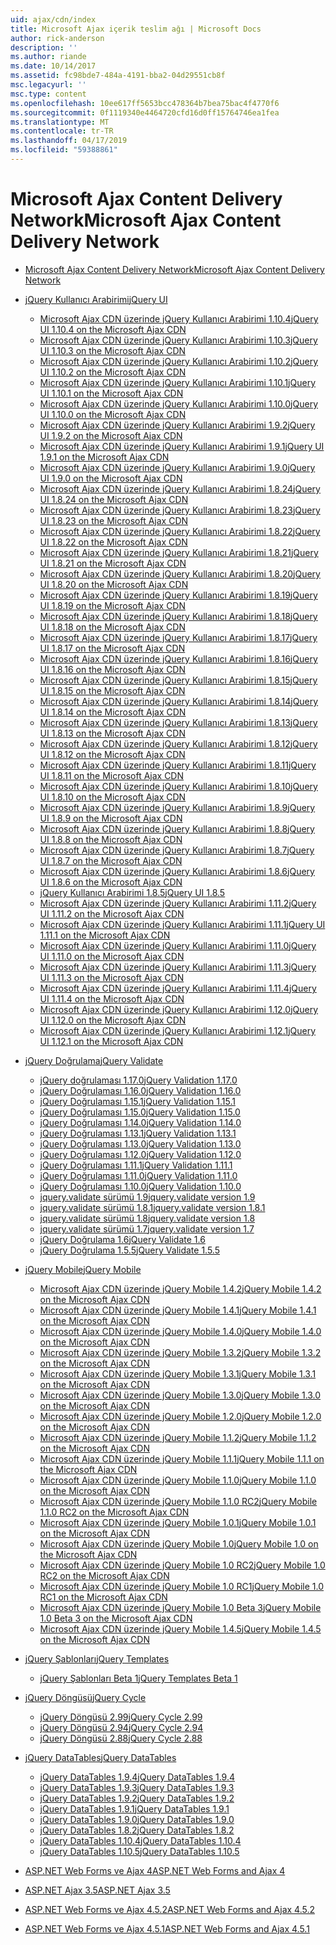 ```yaml
---
uid: ajax/cdn/index
title: Microsoft Ajax içerik teslim ağı | Microsoft Docs
author: rick-anderson
description: ''
ms.author: riande
ms.date: 10/14/2017
ms.assetid: fc98bde7-484a-4191-bba2-04d29551cb8f
msc.legacyurl: ''
msc.type: content
ms.openlocfilehash: 10ee617ff5653bcc478364b7bea75bac4f4770f6
ms.sourcegitcommit: 0f1119340e4464720cfd16d0ff15764746ea1fea
ms.translationtype: MT
ms.contentlocale: tr-TR
ms.lasthandoff: 04/17/2019
ms.locfileid: "59388861"
---
```

# <a name="microsoft-ajax-content-delivery-network"></a><span data-ttu-id="7439e-102">Microsoft Ajax Content Delivery Network</span><span class="sxs-lookup"><span data-stu-id="7439e-102">Microsoft Ajax Content Delivery Network</span></span>

- [<span data-ttu-id="7439e-103">Microsoft Ajax Content Delivery Network</span><span class="sxs-lookup"><span data-stu-id="7439e-103">Microsoft Ajax Content Delivery Network</span></span>](overview.md)
- [<span data-ttu-id="7439e-104">jQuery Kullanıcı Arabirimi</span><span class="sxs-lookup"><span data-stu-id="7439e-104">jQuery UI</span></span>](jquery-ui/index.md)

    - [<span data-ttu-id="7439e-105">Microsoft Ajax CDN üzerinde jQuery Kullanıcı Arabirimi 1.10.4</span><span class="sxs-lookup"><span data-stu-id="7439e-105">jQuery UI 1.10.4 on the Microsoft Ajax CDN</span></span>](jquery-ui/cdnjqueryui1104.md)
    - [<span data-ttu-id="7439e-106">Microsoft Ajax CDN üzerinde jQuery Kullanıcı Arabirimi 1.10.3</span><span class="sxs-lookup"><span data-stu-id="7439e-106">jQuery UI 1.10.3 on the Microsoft Ajax CDN</span></span>](jquery-ui/cdnjqueryui1103.md)
    - [<span data-ttu-id="7439e-107">Microsoft Ajax CDN üzerinde jQuery Kullanıcı Arabirimi 1.10.2</span><span class="sxs-lookup"><span data-stu-id="7439e-107">jQuery UI 1.10.2 on the Microsoft Ajax CDN</span></span>](jquery-ui/cdnjqueryui1102.md)
    - [<span data-ttu-id="7439e-108">Microsoft Ajax CDN üzerinde jQuery Kullanıcı Arabirimi 1.10.1</span><span class="sxs-lookup"><span data-stu-id="7439e-108">jQuery UI 1.10.1 on the Microsoft Ajax CDN</span></span>](jquery-ui/cdnjqueryui1101.md)
    - [<span data-ttu-id="7439e-109">Microsoft Ajax CDN üzerinde jQuery Kullanıcı Arabirimi 1.10.0</span><span class="sxs-lookup"><span data-stu-id="7439e-109">jQuery UI 1.10.0 on the Microsoft Ajax CDN</span></span>](jquery-ui/cdnjqueryui1100.md)
    - [<span data-ttu-id="7439e-110">Microsoft Ajax CDN üzerinde jQuery Kullanıcı Arabirimi 1.9.2</span><span class="sxs-lookup"><span data-stu-id="7439e-110">jQuery UI 1.9.2 on the Microsoft Ajax CDN</span></span>](jquery-ui/cdnjqueryui192.md)
    - [<span data-ttu-id="7439e-111">Microsoft Ajax CDN üzerinde jQuery Kullanıcı Arabirimi 1.9.1</span><span class="sxs-lookup"><span data-stu-id="7439e-111">jQuery UI 1.9.1 on the Microsoft Ajax CDN</span></span>](jquery-ui/cdnjqueryui191.md)
    - [<span data-ttu-id="7439e-112">Microsoft Ajax CDN üzerinde jQuery Kullanıcı Arabirimi 1.9.0</span><span class="sxs-lookup"><span data-stu-id="7439e-112">jQuery UI 1.9.0 on the Microsoft Ajax CDN</span></span>](jquery-ui/cdnjqueryui190.md)
    - [<span data-ttu-id="7439e-113">Microsoft Ajax CDN üzerinde jQuery Kullanıcı Arabirimi 1.8.24</span><span class="sxs-lookup"><span data-stu-id="7439e-113">jQuery UI 1.8.24 on the Microsoft Ajax CDN</span></span>](jquery-ui/cdnjqueryui1824.md)
    - [<span data-ttu-id="7439e-114">Microsoft Ajax CDN üzerinde jQuery Kullanıcı Arabirimi 1.8.23</span><span class="sxs-lookup"><span data-stu-id="7439e-114">jQuery UI 1.8.23 on the Microsoft Ajax CDN</span></span>](jquery-ui/cdnjqueryui1823.md)
    - [<span data-ttu-id="7439e-115">Microsoft Ajax CDN üzerinde jQuery Kullanıcı Arabirimi 1.8.22</span><span class="sxs-lookup"><span data-stu-id="7439e-115">jQuery UI 1.8.22 on the Microsoft Ajax CDN</span></span>](jquery-ui/cdnjqueryui1822.md)
    - [<span data-ttu-id="7439e-116">Microsoft Ajax CDN üzerinde jQuery Kullanıcı Arabirimi 1.8.21</span><span class="sxs-lookup"><span data-stu-id="7439e-116">jQuery UI 1.8.21 on the Microsoft Ajax CDN</span></span>](jquery-ui/cdnjqueryui1821.md)
    - [<span data-ttu-id="7439e-117">Microsoft Ajax CDN üzerinde jQuery Kullanıcı Arabirimi 1.8.20</span><span class="sxs-lookup"><span data-stu-id="7439e-117">jQuery UI 1.8.20 on the Microsoft Ajax CDN</span></span>](jquery-ui/cdnjqueryui1820.md)
    - [<span data-ttu-id="7439e-118">Microsoft Ajax CDN üzerinde jQuery Kullanıcı Arabirimi 1.8.19</span><span class="sxs-lookup"><span data-stu-id="7439e-118">jQuery UI 1.8.19 on the Microsoft Ajax CDN</span></span>](jquery-ui/cdnjqueryui1819.md)
    - [<span data-ttu-id="7439e-119">Microsoft Ajax CDN üzerinde jQuery Kullanıcı Arabirimi 1.8.18</span><span class="sxs-lookup"><span data-stu-id="7439e-119">jQuery UI 1.8.18 on the Microsoft Ajax CDN</span></span>](jquery-ui/cdnjqueryui1818.md)
    - [<span data-ttu-id="7439e-120">Microsoft Ajax CDN üzerinde jQuery Kullanıcı Arabirimi 1.8.17</span><span class="sxs-lookup"><span data-stu-id="7439e-120">jQuery UI 1.8.17 on the Microsoft Ajax CDN</span></span>](jquery-ui/cdnjqueryui1817.md)
    - [<span data-ttu-id="7439e-121">Microsoft Ajax CDN üzerinde jQuery Kullanıcı Arabirimi 1.8.16</span><span class="sxs-lookup"><span data-stu-id="7439e-121">jQuery UI 1.8.16 on the Microsoft Ajax CDN</span></span>](jquery-ui/cdnjqueryui1816.md)
    - [<span data-ttu-id="7439e-122">Microsoft Ajax CDN üzerinde jQuery Kullanıcı Arabirimi 1.8.15</span><span class="sxs-lookup"><span data-stu-id="7439e-122">jQuery UI 1.8.15 on the Microsoft Ajax CDN</span></span>](jquery-ui/cdnjqueryui1815.md)
    - [<span data-ttu-id="7439e-123">Microsoft Ajax CDN üzerinde jQuery Kullanıcı Arabirimi 1.8.14</span><span class="sxs-lookup"><span data-stu-id="7439e-123">jQuery UI 1.8.14 on the Microsoft Ajax CDN</span></span>](jquery-ui/cdnjqueryui1814.md)
    - [<span data-ttu-id="7439e-124">Microsoft Ajax CDN üzerinde jQuery Kullanıcı Arabirimi 1.8.13</span><span class="sxs-lookup"><span data-stu-id="7439e-124">jQuery UI 1.8.13 on the Microsoft Ajax CDN</span></span>](jquery-ui/cdnjqueryui1813.md)
    - [<span data-ttu-id="7439e-125">Microsoft Ajax CDN üzerinde jQuery Kullanıcı Arabirimi 1.8.12</span><span class="sxs-lookup"><span data-stu-id="7439e-125">jQuery UI 1.8.12 on the Microsoft Ajax CDN</span></span>](jquery-ui/cdnjqueryui1812.md)
    - [<span data-ttu-id="7439e-126">Microsoft Ajax CDN üzerinde jQuery Kullanıcı Arabirimi 1.8.11</span><span class="sxs-lookup"><span data-stu-id="7439e-126">jQuery UI 1.8.11 on the Microsoft Ajax CDN</span></span>](jquery-ui/cdnjqueryui1811.md)
    - [<span data-ttu-id="7439e-127">Microsoft Ajax CDN üzerinde jQuery Kullanıcı Arabirimi 1.8.10</span><span class="sxs-lookup"><span data-stu-id="7439e-127">jQuery UI 1.8.10 on the Microsoft Ajax CDN</span></span>](jquery-ui/cdnjqueryui1910.md)
    - [<span data-ttu-id="7439e-128">Microsoft Ajax CDN üzerinde jQuery Kullanıcı Arabirimi 1.8.9</span><span class="sxs-lookup"><span data-stu-id="7439e-128">jQuery UI 1.8.9 on the Microsoft Ajax CDN</span></span>](jquery-ui/cdnjqueryui189.md)
    - [<span data-ttu-id="7439e-129">Microsoft Ajax CDN üzerinde jQuery Kullanıcı Arabirimi 1.8.8</span><span class="sxs-lookup"><span data-stu-id="7439e-129">jQuery UI 1.8.8 on the Microsoft Ajax CDN</span></span>](jquery-ui/cdnjqueryui188.md)
    - [<span data-ttu-id="7439e-130">Microsoft Ajax CDN üzerinde jQuery Kullanıcı Arabirimi 1.8.7</span><span class="sxs-lookup"><span data-stu-id="7439e-130">jQuery UI 1.8.7 on the Microsoft Ajax CDN</span></span>](jquery-ui/cdnjqueryui187.md)
    - [<span data-ttu-id="7439e-131">Microsoft Ajax CDN üzerinde jQuery Kullanıcı Arabirimi 1.8.6</span><span class="sxs-lookup"><span data-stu-id="7439e-131">jQuery UI 1.8.6 on the Microsoft Ajax CDN</span></span>](jquery-ui/cdnjqueryui186.md)
    - [<span data-ttu-id="7439e-132">jQuery Kullanıcı Arabirimi 1.8.5</span><span class="sxs-lookup"><span data-stu-id="7439e-132">jQuery UI 1.8.5</span></span>](jquery-ui/cdnjqueryui185.md)
    - [<span data-ttu-id="7439e-133">Microsoft Ajax CDN üzerinde jQuery Kullanıcı Arabirimi 1.11.2</span><span class="sxs-lookup"><span data-stu-id="7439e-133">jQuery UI 1.11.2 on the Microsoft Ajax CDN</span></span>](jquery-ui/cdnjqueryui1112.md)
    - [<span data-ttu-id="7439e-134">Microsoft Ajax CDN üzerinde jQuery Kullanıcı Arabirimi 1.11.1</span><span class="sxs-lookup"><span data-stu-id="7439e-134">jQuery UI 1.11.1 on the Microsoft Ajax CDN</span></span>](jquery-ui/cdnjqueryui1111.md)
    - [<span data-ttu-id="7439e-135">Microsoft Ajax CDN üzerinde jQuery Kullanıcı Arabirimi 1.11.0</span><span class="sxs-lookup"><span data-stu-id="7439e-135">jQuery UI 1.11.0 on the Microsoft Ajax CDN</span></span>](jquery-ui/cdnjqueryui1110.md)
    - [<span data-ttu-id="7439e-136">Microsoft Ajax CDN üzerinde jQuery Kullanıcı Arabirimi 1.11.3</span><span class="sxs-lookup"><span data-stu-id="7439e-136">jQuery UI 1.11.3 on the Microsoft Ajax CDN</span></span>](jquery-ui/cdnjqueryui1113.md)
    - [<span data-ttu-id="7439e-137">Microsoft Ajax CDN üzerinde jQuery Kullanıcı Arabirimi 1.11.4</span><span class="sxs-lookup"><span data-stu-id="7439e-137">jQuery UI 1.11.4 on the Microsoft Ajax CDN</span></span>](jquery-ui/cdnjqueryui1114.md)
    - [<span data-ttu-id="7439e-138">Microsoft Ajax CDN üzerinde jQuery Kullanıcı Arabirimi 1.12.0</span><span class="sxs-lookup"><span data-stu-id="7439e-138">jQuery UI 1.12.0 on the Microsoft Ajax CDN</span></span>](jquery-ui/cdnjqueryui1120.md)
    - [<span data-ttu-id="7439e-139">Microsoft Ajax CDN üzerinde jQuery Kullanıcı Arabirimi 1.12.1</span><span class="sxs-lookup"><span data-stu-id="7439e-139">jQuery UI 1.12.1 on the Microsoft Ajax CDN</span></span>](jquery-ui/cdnjqueryui1121.md)
- [<span data-ttu-id="7439e-140">jQuery Doğrulama</span><span class="sxs-lookup"><span data-stu-id="7439e-140">jQuery Validate</span></span>](jquery-validate/index.md)

    - [<span data-ttu-id="7439e-141">jQuery doğrulaması 1.17.0</span><span class="sxs-lookup"><span data-stu-id="7439e-141">jQuery Validation 1.17.0</span></span>](jquery-validate/cdnjqueryvalidate1170.md)
    - [<span data-ttu-id="7439e-142">jQuery Doğrulaması 1.16.0</span><span class="sxs-lookup"><span data-stu-id="7439e-142">jQuery Validation 1.16.0</span></span>](jquery-validate/cdnjqueryvalidate1160.md)
    - [<span data-ttu-id="7439e-143">jQuery Doğrulaması 1.15.1</span><span class="sxs-lookup"><span data-stu-id="7439e-143">jQuery Validation 1.15.1</span></span>](jquery-validate/cdnjqueryvalidate1151.md)
    - [<span data-ttu-id="7439e-144">jQuery Doğrulaması 1.15.0</span><span class="sxs-lookup"><span data-stu-id="7439e-144">jQuery Validation 1.15.0</span></span>](jquery-validate/cdnjqueryvalidate1150.md)
    - [<span data-ttu-id="7439e-145">jQuery Doğrulaması 1.14.0</span><span class="sxs-lookup"><span data-stu-id="7439e-145">jQuery Validation 1.14.0</span></span>](jquery-validate/cdnjqueryvalidate1140.md)
    - [<span data-ttu-id="7439e-146">jQuery Doğrulaması 1.13.1</span><span class="sxs-lookup"><span data-stu-id="7439e-146">jQuery Validation 1.13.1</span></span>](jquery-validate/cdnjqueryvalidate1131.md)
    - [<span data-ttu-id="7439e-147">jQuery Doğrulaması 1.13.0</span><span class="sxs-lookup"><span data-stu-id="7439e-147">jQuery Validation 1.13.0</span></span>](jquery-validate/cdnjqueryvalidate1130.md)
    - [<span data-ttu-id="7439e-148">jQuery Doğrulaması 1.12.0</span><span class="sxs-lookup"><span data-stu-id="7439e-148">jQuery Validation 1.12.0</span></span>](jquery-validate/cdnjqueryvalidate1120.md)
    - [<span data-ttu-id="7439e-149">jQuery Doğrulaması 1.11.1</span><span class="sxs-lookup"><span data-stu-id="7439e-149">jQuery Validation 1.11.1</span></span>](jquery-validate/cdnjqueryvalidate1111.md)
    - [<span data-ttu-id="7439e-150">jQuery Doğrulaması 1.11.0</span><span class="sxs-lookup"><span data-stu-id="7439e-150">jQuery Validation 1.11.0</span></span>](jquery-validate/cdnjqueryvalidate111.md)
    - [<span data-ttu-id="7439e-151">jQuery Doğrulaması 1.10.0</span><span class="sxs-lookup"><span data-stu-id="7439e-151">jQuery Validation 1.10.0</span></span>](jquery-validate/cdnjqueryvalidate110.md)
    - [<span data-ttu-id="7439e-152">jquery.validate sürümü 1.9</span><span class="sxs-lookup"><span data-stu-id="7439e-152">jquery.validate version 1.9</span></span>](jquery-validate/cdnjqueryvalidate19.md)
    - [<span data-ttu-id="7439e-153">jquery.validate sürümü 1.8.1</span><span class="sxs-lookup"><span data-stu-id="7439e-153">jquery.validate version 1.8.1</span></span>](jquery-validate/cdnjqueryvalidate181.md)
    - [<span data-ttu-id="7439e-154">jquery.validate sürümü 1.8</span><span class="sxs-lookup"><span data-stu-id="7439e-154">jquery.validate version 1.8</span></span>](jquery-validate/cdnjqueryvalidate18.md)
    - [<span data-ttu-id="7439e-155">jquery.validate sürümü 1.7</span><span class="sxs-lookup"><span data-stu-id="7439e-155">jquery.validate version 1.7</span></span>](jquery-validate/cdnjqueryvalidate17.md)
    - [<span data-ttu-id="7439e-156">jQuery Doğrulama 1.6</span><span class="sxs-lookup"><span data-stu-id="7439e-156">jQuery Validate 1.6</span></span>](jquery-validate/cdnjqueryvalidate16.md)
    - [<span data-ttu-id="7439e-157">jQuery Doğrulama 1.5.5</span><span class="sxs-lookup"><span data-stu-id="7439e-157">jQuery Validate 1.5.5</span></span>](jquery-validate/cdnjqueryvalidate155.md)
- [<span data-ttu-id="7439e-158">jQuery Mobile</span><span class="sxs-lookup"><span data-stu-id="7439e-158">jQuery Mobile</span></span>](jquery-mobile/index.md)

    - [<span data-ttu-id="7439e-159">Microsoft Ajax CDN üzerinde jQuery Mobile 1.4.2</span><span class="sxs-lookup"><span data-stu-id="7439e-159">jQuery Mobile 1.4.2 on the Microsoft Ajax CDN</span></span>](jquery-mobile/cdnjquerymobile142.md)
    - [<span data-ttu-id="7439e-160">Microsoft Ajax CDN üzerinde jQuery Mobile 1.4.1</span><span class="sxs-lookup"><span data-stu-id="7439e-160">jQuery Mobile 1.4.1 on the Microsoft Ajax CDN</span></span>](jquery-mobile/cdnjquerymobile141.md)
    - [<span data-ttu-id="7439e-161">Microsoft Ajax CDN üzerinde jQuery Mobile 1.4.0</span><span class="sxs-lookup"><span data-stu-id="7439e-161">jQuery Mobile 1.4.0 on the Microsoft Ajax CDN</span></span>](jquery-mobile/cdnjquerymobile140.md)
    - [<span data-ttu-id="7439e-162">Microsoft Ajax CDN üzerinde jQuery Mobile 1.3.2</span><span class="sxs-lookup"><span data-stu-id="7439e-162">jQuery Mobile 1.3.2 on the Microsoft Ajax CDN</span></span>](jquery-mobile/cdnjquerymobile132.md)
    - [<span data-ttu-id="7439e-163">Microsoft Ajax CDN üzerinde jQuery Mobile 1.3.1</span><span class="sxs-lookup"><span data-stu-id="7439e-163">jQuery Mobile 1.3.1 on the Microsoft Ajax CDN</span></span>](jquery-mobile/cdnjquerymobile131.md)
    - [<span data-ttu-id="7439e-164">Microsoft Ajax CDN üzerinde jQuery Mobile 1.3.0</span><span class="sxs-lookup"><span data-stu-id="7439e-164">jQuery Mobile 1.3.0 on the Microsoft Ajax CDN</span></span>](jquery-mobile/cdnjquerymobile130.md)
    - [<span data-ttu-id="7439e-165">Microsoft Ajax CDN üzerinde jQuery Mobile 1.2.0</span><span class="sxs-lookup"><span data-stu-id="7439e-165">jQuery Mobile 1.2.0 on the Microsoft Ajax CDN</span></span>](jquery-mobile/cdnjquerymobile120.md)
    - [<span data-ttu-id="7439e-166">Microsoft Ajax CDN üzerinde jQuery Mobile 1.1.2</span><span class="sxs-lookup"><span data-stu-id="7439e-166">jQuery Mobile 1.1.2 on the Microsoft Ajax CDN</span></span>](jquery-mobile/cdnjquerymobile112.md)
    - [<span data-ttu-id="7439e-167">Microsoft Ajax CDN üzerinde jQuery Mobile 1.1.1</span><span class="sxs-lookup"><span data-stu-id="7439e-167">jQuery Mobile 1.1.1 on the Microsoft Ajax CDN</span></span>](jquery-mobile/cdnjquerymobile111.md)
    - [<span data-ttu-id="7439e-168">Microsoft Ajax CDN üzerinde jQuery Mobile 1.1.0</span><span class="sxs-lookup"><span data-stu-id="7439e-168">jQuery Mobile 1.1.0 on the Microsoft Ajax CDN</span></span>](jquery-mobile/cdnjquerymobile110.md)
    - [<span data-ttu-id="7439e-169">Microsoft Ajax CDN üzerinde jQuery Mobile 1.1.0 RC2</span><span class="sxs-lookup"><span data-stu-id="7439e-169">jQuery Mobile 1.1.0 RC2 on the Microsoft Ajax CDN</span></span>](jquery-mobile/cdnjquerymobile110rc2.md)
    - [<span data-ttu-id="7439e-170">Microsoft Ajax CDN üzerinde jQuery Mobile 1.0.1</span><span class="sxs-lookup"><span data-stu-id="7439e-170">jQuery Mobile 1.0.1 on the Microsoft Ajax CDN</span></span>](jquery-mobile/cdnjquerymobile101.md)
    - [<span data-ttu-id="7439e-171">Microsoft Ajax CDN üzerinde jQuery Mobile 1.0</span><span class="sxs-lookup"><span data-stu-id="7439e-171">jQuery Mobile 1.0 on the Microsoft Ajax CDN</span></span>](jquery-mobile/cdnjquerymobile10.md)
    - [<span data-ttu-id="7439e-172">Microsoft Ajax CDN üzerinde jQuery Mobile 1.0 RC2</span><span class="sxs-lookup"><span data-stu-id="7439e-172">jQuery Mobile 1.0 RC2 on the Microsoft Ajax CDN</span></span>](jquery-mobile/cdnjquerymobile10rc2.md)
    - [<span data-ttu-id="7439e-173">Microsoft Ajax CDN üzerinde jQuery Mobile 1.0 RC1</span><span class="sxs-lookup"><span data-stu-id="7439e-173">jQuery Mobile 1.0 RC1 on the Microsoft Ajax CDN</span></span>](jquery-mobile/cdnjquerymobile10rc1.md)
    - [<span data-ttu-id="7439e-174">Microsoft Ajax CDN üzerinde jQuery Mobile 1.0 Beta 3</span><span class="sxs-lookup"><span data-stu-id="7439e-174">jQuery Mobile 1.0 Beta 3 on the Microsoft Ajax CDN</span></span>](jquery-mobile/cdnjquerymobile10b3.md)
    - [<span data-ttu-id="7439e-175">Microsoft Ajax CDN üzerinde jQuery Mobile 1.4.5</span><span class="sxs-lookup"><span data-stu-id="7439e-175">jQuery Mobile 1.4.5 on the Microsoft Ajax CDN</span></span>](jquery-mobile/cdnjquerymobile145.md)
- [<span data-ttu-id="7439e-176">jQuery Şablonları</span><span class="sxs-lookup"><span data-stu-id="7439e-176">jQuery Templates</span></span>](jquery-templates/index.md)

    - [<span data-ttu-id="7439e-177">jQuery Şablonları Beta 1</span><span class="sxs-lookup"><span data-stu-id="7439e-177">jQuery Templates Beta 1</span></span>](jquery-templates/cdnjquerytemplatesbeta1.md)
- [<span data-ttu-id="7439e-178">jQuery Döngüsü</span><span class="sxs-lookup"><span data-stu-id="7439e-178">jQuery Cycle</span></span>](jquery-cycle/index.md)

    - [<span data-ttu-id="7439e-179">jQuery Döngüsü 2.99</span><span class="sxs-lookup"><span data-stu-id="7439e-179">jQuery Cycle 2.99</span></span>](jquery-cycle/cdnjquerycycle299.md)
    - [<span data-ttu-id="7439e-180">jQuery Döngüsü 2.94</span><span class="sxs-lookup"><span data-stu-id="7439e-180">jQuery Cycle 2.94</span></span>](jquery-cycle/cdnjquerycycle294.md)
    - [<span data-ttu-id="7439e-181">jQuery Döngüsü 2.88</span><span class="sxs-lookup"><span data-stu-id="7439e-181">jQuery Cycle 2.88</span></span>](jquery-cycle/cdnjquerycycle288.md)
- [<span data-ttu-id="7439e-182">jQuery DataTables</span><span class="sxs-lookup"><span data-stu-id="7439e-182">jQuery DataTables</span></span>](jquery-datatables/index.md)

    - [<span data-ttu-id="7439e-183">jQuery DataTables 1.9.4</span><span class="sxs-lookup"><span data-stu-id="7439e-183">jQuery DataTables 1.9.4</span></span>](jquery-datatables/cdnjquerydatatables194.md)
    - [<span data-ttu-id="7439e-184">jQuery DataTables 1.9.3</span><span class="sxs-lookup"><span data-stu-id="7439e-184">jQuery DataTables 1.9.3</span></span>](jquery-datatables/cdnjquerydatatables193.md)
    - [<span data-ttu-id="7439e-185">jQuery DataTables 1.9.2</span><span class="sxs-lookup"><span data-stu-id="7439e-185">jQuery DataTables 1.9.2</span></span>](jquery-datatables/cdnjquerydatatables192.md)
    - [<span data-ttu-id="7439e-186">jQuery DataTables 1.9.1</span><span class="sxs-lookup"><span data-stu-id="7439e-186">jQuery DataTables 1.9.1</span></span>](jquery-datatables/cdnjquerydatatables191.md)
    - [<span data-ttu-id="7439e-187">jQuery DataTables 1.9.0</span><span class="sxs-lookup"><span data-stu-id="7439e-187">jQuery DataTables 1.9.0</span></span>](jquery-datatables/cdnjquerydatatables190.md)
    - [<span data-ttu-id="7439e-188">jQuery DataTables 1.8.2</span><span class="sxs-lookup"><span data-stu-id="7439e-188">jQuery DataTables 1.8.2</span></span>](jquery-datatables/cdnjquerydatatables182.md)
    - [<span data-ttu-id="7439e-189">jQuery DataTables 1.10.4</span><span class="sxs-lookup"><span data-stu-id="7439e-189">jQuery DataTables 1.10.4</span></span>](jquery-datatables/cdnjquerydatatables104.md)
    - [<span data-ttu-id="7439e-190">jQuery DataTables 1.10.5</span><span class="sxs-lookup"><span data-stu-id="7439e-190">jQuery DataTables 1.10.5</span></span>](jquery-datatables/cdnjquerydatatables105.md)
- [<span data-ttu-id="7439e-191">ASP.NET Web Forms ve Ajax 4</span><span class="sxs-lookup"><span data-stu-id="7439e-191">ASP.NET Web Forms and Ajax 4</span></span>](cdnajax4.md)
- [<span data-ttu-id="7439e-192">ASP.NET Ajax 3.5</span><span class="sxs-lookup"><span data-stu-id="7439e-192">ASP.NET Ajax 3.5</span></span>](cdnajax35.md)
- [<span data-ttu-id="7439e-193">ASP.NET Web Forms ve Ajax 4.5.2</span><span class="sxs-lookup"><span data-stu-id="7439e-193">ASP.NET Web Forms and Ajax 4.5.2</span></span>](cdnajax452.md)
- [<span data-ttu-id="7439e-194">ASP.NET Web Forms ve Ajax 4.5.1</span><span class="sxs-lookup"><span data-stu-id="7439e-194">ASP.NET Web Forms and Ajax 4.5.1</span></span>](cdnajax451.md)
